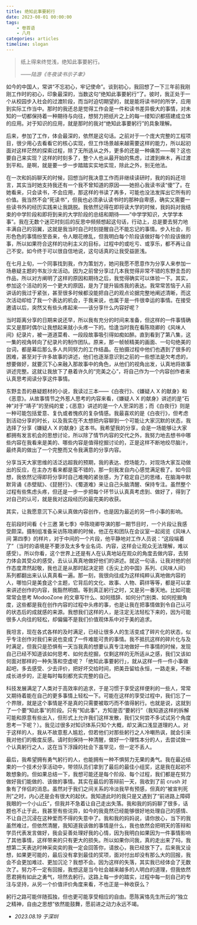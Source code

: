 ```yaml
---
title: 绝知此事要躬行
date: 2023-08-01 00:00:00
tags:
    - 卷首语
    - 八月
categories: articles
timeline: slogan
---
```


> 纸上得来终觉浅，绝知此事要躬行。
> 
> _——陆游《冬夜读书示子聿》_

如今的中国人，常讲“不忘初心，牢记使命”。谈到初心，我回想了一下三年前我刚刚工作时的初心，印象最深的，当数这句“绝知此事要躬行”了。彼时，我正处于一个从校园步入社会的过渡阶段，而当时迫切期望的，就是能将读书时的所学，应用到实际工作当中。那时的我还总是觉得工作会是一件和读书差异极大的事情，对未知的一切都保持着一种期待与向往，想努力把纸片之上的每一缕知识都搭建成立体的应用。对于知识的应用，就是那时的我对“绝知此事要躬行”的具象理解。

后来，参加了工作，体会最深的，依然是这句话。之前对于一个庞大完整的工程项目，很少用心去看看它的核心实现，但工作场景越来越需要这样的能力，所以起初面对这样茫然的探索过程，除了无所适从之外，更多的还是一种痛苦——啊？这也要自己来实现？这样的时刻多了，整个人也从最开始的焦虑，过渡到麻木，再过渡到平和。是啊，就是要一步一步踏踏实实地实现，除此之外，别无他法。

在一次和妈妈聊天的时候，回想当时我决意工作而非继续读研时，我的妈妈还坦言，其实当时她支持我还有一个我不曾知道的原因——她担心我读书读“傻”了。在她看来，只会读书，不会应用，那这样的书读了再多，可能也没法发挥出它所有的价值。我当然不会“死读书”，但我也必须承认读书时的那种自卑感，确实又需要一些读书外的经历实践来让我跳脱。我依然记得在即将读大学的时候，我妈妈对我结束的中学阶段和即将到来的大学阶段的总结和期待——“中学学知识，大学学本事”。我在无数个迷茫时刻后的反思中频频想起这句话，行动上，总是要去努力地丰满自己的羽翼，这就是我当时自己时刻提醒自己不能忘记的事情。步入社会，形形色色的事情纷至沓来，令人眼花缭乱，但我明白每个阶段该做好每个阶段该做的事，所以如果符合这样的功利主义的目标，过程中的或吃亏、或享乐，都不再让自己不安。如今终于可以很自信地说，这句话真的让我受益匪浅。

在七月上旬，一个同事找到我，作为策划方，她问我愿不愿意作为分享人来参加一场悬疑主题的书友沙龙活动。因为之前曾分享过几本我觉得非常不错的东野圭吾的作品，所以对方阐明了这样的原因和期待之后，我觉得确实可以体验一下。其实，参加这个活动的另一个更大的原因，是为了提升锻炼我的表达。我常常苦恼于人前讲话的我过于紧张，甚至很多时候都没能把自己的观点论据完整地阐述清晰，而这次活动却给了我一个表达的机会，于我来说，也属于是一件很幸运的事情。在接受邀请以后，突然又有些头疼起来——该分享什么内容好呢？

当时距离分享的日期来说还早，所以我有充分的时间来准备，但这样的一件事情确实又是那时偶尔让我想起来就小头疼一下的。恰逢当时我在看陈晓卿的《风味人间》纪录片，被一道道菜肴、一段段故事吸引得如痴如醉。直到看到了第八集，这一集的视角转向了纪录片的制作团队。原来，那一帧帧精美的画面、一句句绝美的台词，都是幕后那么多人共同努力的工作结晶。在拍摄过程中他们也遇到了很多的困难，甚至对于许多故事的讲述，他们也逐渐意识到之前的一些想法是欠考虑的，想要做好，就要沉下心来融入那故事中的角色，从他们的视角出发，认真地将故事讲述完整。这就让我放下了悬着许久的“完美之心”，将自己作为一个内容创作者来认真思考阅读分享这件事情。

东野圭吾的悬疑题材的小说，我读过三本——《白夜行》、《嫌疑人 X 的献身》和《恶意》。从故事情节之外惹人思考的内容来看，《嫌疑人 X 的献身》讲述的是“石神”对于“靖子”的至纯的爱；《恶意》讲述的是一个人至深的恶；而《白夜行》则是一种可能包括爱意、复仇或者愧疚的复杂情感。我最喜欢的是《白夜行》，但考虑到活动分享的时长，以及我实在不太想把内容聊到一个可能让大家沉默的状态，我选择了分享《嫌疑人 X 的献身》这本书。我希望我的分享，会是一场能够让大家都拥有发言机会的思想讨论，所以除了情节内容的交代之外，我努力地去想书中哪些内容在我看来是美的、哪些内容是值得挖掘讨论的，正是这样不断地绞尽脑汁，最终真的做出了一个完整而又令我满意的分享内容。

分享当天大家思维的活泛远超我的预期，我的表达、控场能力，对现场大家互动做出的反应，在主办方看来都是蛮不错的，那一刻我发自内心感觉满足极了。如今回想，我依然记得即将分享时自己难掩的紧张感，为了稳定自己的思绪，在脑海中默默背诵《赤壁赋》、《琵琶行》、《蜀道难》来让自己头脑清醒、保持专注。虽然整个过程有些焦虑头疼，但还是一步一步把每个环节认认真真考虑到、做好了，得到了对自己的认可，就是我对这段经历的最完美的收获。

其实，让我愿意沉下心来认真做内容创作，也是因为最近的另一件小事的影响。

在前段时间看《十三邀 第七季》中陈晓卿导演的那一期节目时，一个片段让我感受颇深。摄制组准备采访陈晓卿的时候，他正在和团队在会议室一起阅览《风味人间 第四季》的样片，对于中间的一个片段，他平静地对工作人员说：“这段端着了”（当时的语境是不要涉及太多专业名词、内容，这样会让观众无法理解，难以感受）。所以你看，这个世界上还是有人在认真地站在观众的角度去做内容，去努力体会其受众的感受，去认认真真地做好他们的讲述。就这一句话，让我对他的创作态度肃然起敬，我也正是从那时起决定把《舌尖上的中国》系列、《风味人间》系列都翻出来认认真真看一遍。那一刻，我很向往成为这样纯粹认真地做内容的人，哪怕只是美食这个主题，它背后的文化、故事、人物、羁绊等等，都是可以拿来讲述创作的内容，我豁然明朗。等到真正躬行之时，又是另一番天地。比如可能常常会思考 ModooZone 的文章写什么、如何措辞、如何分门别类、如何挖掘角度，这些都是我在创作内容的过程中头疼的事，也是让我在把事情做到令自己认可的状态后的成就感的来源。我想我们这样的人，是注定无法轻松下来的，因为可能很多人向往的轻松，却偏偏不是我们价值观体系中对于美的追求。

我坦言，现在各式各样的及时满足，已经让很多人的生活变成了碎片化的状态，似乎专注创作对我们来说也变成了一件难能可贵的事情。我不抵抗这样的碎片化与及时满足，但我只是恐惧有一天当我真的想要认真专注地做好一件事情的时候，发现自己已经不知道该如何思考、如何去挖掘，仅剩这样的无所适从之感，我们又该如何面对那样的一种失落和空虚呢？「绝知此事要躬行」，就从这样一件一件小事做起吧，多去感受、少去评价，把好坏交给时间，把美丑留给永恒，一路走来，不断成长进步的，正是每时每刻都充实完整的自己。

科技发展满足了人类对于高效率的追求，于是习惯于享受这样便利的一些人，常常又期待着能在自己的更多事情上轻松一下。可能在这样的享受过程中，我们忘了一个界限，就是这个事情是不是真的只需要被取巧而不值得躬行。也就是说，这就到了一个要“知此事”的阶段。只有“知此事”，方知是否“要躬行”（我知道这样的拆解可能和原意有些出入，但形式上允许我们这样发散，我们又何尝不多试试另个角度思考一下呢？）。我见过很多对知识体系只知个大概，却又满口浅显道理的人。对于这样的人，我从不故意惹人尴尬，但若他们对那些躬行之人冷嘲热讽，就会引来我对他们的极度反感。请时刻保持一种清醒，做好一个理性本分的人，去尝试做一个认真躬行之人，这在当下浮躁的社会下虽罕见，但一定不丢人。

最后，我希望拥有勇气躬行的人，也能拥有一种不惧努力无果的勇气。我在最近结束的一个技术分享活动中，带领队员们拿到了最后的最佳小组奖，这是我在起初不敢想象的。但如果总结一下，我想可能还是每个阶段、每个过程，我们都是在努力做好我们能做的、该做的事情。其实在最后的答辩前一天，我收到了前 crush 对象有了伴侣的消息。虽然对于我们之间关系的冷淡我早有预感，但真的“被宣判死刑”之时，内心还是会有很大的起伏。我知道此时的我只是又遇到了“前进路上障碍我眼的一个小山丘”，但我并不急着让自己走出失落。我和我的妈妈聊了很多，话题也不止于此，我甚至有些诧异，如今的我竟然已经能够很好地处理自己的感情、不让自己沉浸在这种爱而不得的失意中了。我和我的妈妈说，请你放心，当下的我虽然难过，但依然清醒，我知道我该做的事情是什么，我也依然会把明天的答辩和学员代表发言做好，我会妥善处理好我的心情，因为我明白如果因为一件事情影响了其他事情，这样带来的只有更大的损失。所以如果你问我，真的走出来了吗，我想第二天表达时神采奕奕的我一定会回答你，请放心，我已经放下了。后来我又设想，如果更可能的，最后没有拿到最佳的奖项，面对付出却没有那么大的回报，我会不会更加难过、更加沉沦？我想不会。因为这样的失落，其实我已经体会了无数次了。努力不一定有回报，我想这是当今社会越来越多的人明白的道理，但我依然愿君拥有如此之勇气，坦然去躬行。这路上每一步的踏实，过程中每一刻自己的专注与坚持，从另一个价值评价角度来看，不也正是一种收获么？

躬行之路可能伴随孤独，但也更可能享受相应的自由。愿陈寅恪先生所云的“独立之精神，自由之思想”依然能鼓舞，愿前进之动力永远不竭。

- _2023.08.19 于深圳_